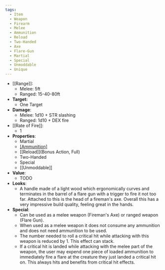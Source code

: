 ```yaml
---
tags:
  - Item
  - Weapon
  - Firearm
  - Melee
  - Ammunition
  - Reload
  - Two-Handed
  - Axe
  - Flare-Gun
  - Martial
  - Special
  - Unmoddable
  - Unique
---
```

- [[Range]]:
	- Melee: 5ft
	- Ranged: 15-40-80ft
- **Target:**
	- One Target
- **Damage**:
	- Melee: 1d10 + STR slashing
	- Ranged: 1d10 + DEX fire
- [[Rate of Fire]]:
	- 1
- **Properties**:
	- Martial
	- [[Ammunition]](1)
	- [[Reload]](Bonus Action, Full)
	- Two-Handed
	- Special
	- [[Unmoddable]]
- **Value**:
	- TODO
- **Looks**:
	- A handle made of a light wood which ergonomically curves and terminates in the barrel of a flare gun with a trigger to fire it not too far. Attached to this is the head of a fireman's axe. Overall this has a very impressive build quality, feeling great in the hands.
- **Special**:
	- Can be used as a melee weapon (Fireman's Axe) or ranged weapon (Flare Gun). 
	- When used as a melee weapon it does not consume any ammunition and does not need ammunition to be used. 
	- The number needed to roll a critical hit while attacking with this weapon is reduced by 1. This effect can stack.
	- If a critical hit is landed while attacking with the melee part of the weapon, the user may expend one piece of loaded ammunition to immediately fire a flare at the creature they just landed a critical hit on. This always hits and benefits from critical hit effects.